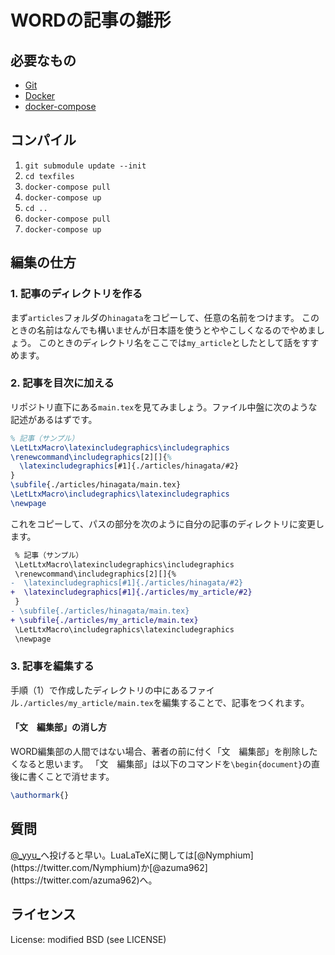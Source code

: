 WORDの記事の雛形
===================

## 必要なもの

- [Git](https://git-scm.com/)
- [Docker](https://www.docker.com/)
- [docker-compose](https://github.com/docker/compose)

## コンパイル

1. `git submodule update --init`
2. `cd texfiles`
3. `docker-compose pull`
4. `docker-compose up`
5. `cd ..`
6. `docker-compose pull`
7. `docker-compose up`

## 編集の仕方

### 1. 記事のディレクトリを作る

まず`articles`フォルダの`hinagata`をコピーして、任意の名前をつけます。
このときの名前はなんでも構いませんが日本語を使うとややこしくなるのでやめましょう。
このときのディレクトリ名をここでは`my_article`としたとして話をすすめます。

### 2. 記事を目次に加える

リポジトリ直下にある`main.tex`を見てみましょう。ファイル中盤に次のような記述があるはずです。

```tex
% 記事（サンプル）
\LetLtxMacro\latexincludegraphics\includegraphics
\renewcommand\includegraphics[2][]{%
  \latexincludegraphics[#1]{./articles/hinagata/#2}
}
\subfile{./articles/hinagata/main.tex}
\LetLtxMacro\includegraphics\latexincludegraphics
\newpage
```

これをコピーして、パスの部分を次のように自分の記事のディレクトリに変更します。

```diff
 % 記事（サンプル）
 \LetLtxMacro\latexincludegraphics\includegraphics
 \renewcommand\includegraphics[2][]{%
-  \latexincludegraphics[#1]{./articles/hinagata/#2}
+  \latexincludegraphics[#1]{./articles/my_article/#2}
 }
- \subfile{./articles/hinagata/main.tex}
+ \subfile{./articles/my_article/main.tex} 
 \LetLtxMacro\includegraphics\latexincludegraphics
 \newpage
```

### 3. 記事を編集する

手順（1）で作成したディレクトリの中にあるファイル`./articles/my_article/main.tex`を編集することで、記事をつくれます。

#### 「文　編集部」の消し方

WORD編集部の人間ではない場合、著者の前に付く「文　編集部」を削除したくなると思います。
「文　編集部」は以下のコマンドを`\begin{document}`の直後に書くことで消せます。

```tex
\authormark{}
```

## 質問

[@\_yyu\_](https://twitter.com/_yyu_)へ投げると早い。LuaLaTeXに関しては[@Nymphium](https://twitter.com/Nymphium)か[@azuma962](https://twitter.com/azuma962)へ。

## ライセンス

License: modified BSD (see LICENSE)
